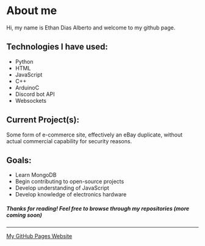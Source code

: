 # About me
Hi, my name is Ethan Dias Alberto and welcome to my github page. 

## Technologies I have used:
- Python
- HTML
- JavaScript
- C++
- ArduinoC
- Discord bot API
- Websockets

## Current Project(s):
Some form of e-commerce site, effectively an eBay duplicate, without actual commercial capability for security reasons.

## Goals:
- Learn MongoDB
- Begin contributing to open-source projects
- Develop understanding of JavaScript
- Develop knowledge of electronics hardware

##### Thanks for reading! Feel free to browse through my repositories (more coming soon)

----------------------------------------------------------------------------------

[My GitHub Pages Website](EDiasAlberto.github.io "Check it out!")
